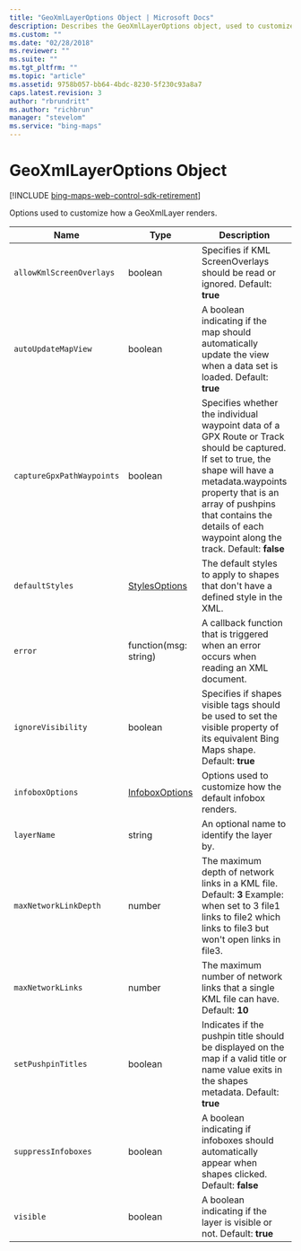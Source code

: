 ```yaml
---
title: "GeoXmlLayerOptions Object | Microsoft Docs"
description: Describes the GeoXmlLayerOptions object, used to customize how a GeoXmlLayer renders, with a description of each available property.
ms.custom: ""
ms.date: "02/28/2018"
ms.reviewer: ""
ms.suite: ""
ms.tgt_pltfrm: ""
ms.topic: "article"
ms.assetid: 9758b057-bb64-4bdc-8230-5f230c93a8a7
caps.latest.revision: 3
author: "rbrundritt"
ms.author: "richbrun"
manager: "stevelom"
ms.service: "bing-maps"
---
```


# GeoXmlLayerOptions Object

[!INCLUDE [bing-maps-web-control-sdk-retirement](../../includes/bing-maps-web-control-sdk-retirement.md)]

Options used to customize how a GeoXmlLayer renders.

| Name                      | Type                  | Description   |
|---------------------------|-----------------------|---------------|
| `allowKmlScreenOverlays`  | boolean               | Specifies if KML ScreenOverlays should be read or ignored. Default: **true**                              |
| `autoUpdateMapView`       | boolean               | A boolean indicating if the map should automatically update the view when a data set is loaded. Default: **true**   |
| `captureGpxPathWaypoints` | boolean               | Specifies whether the individual waypoint data of a GPX Route or Track should be captured. If set to true, the shape will have a metadata.waypoints property that is an array of pushpins that contains the details of each waypoint along the track. Default: **false** |
| `defaultStyles`           | [StylesOptions](../../map-control-api/stylesoptions-object.md)         | The default styles to apply to shapes that don't have a defined style in the XML. |
| `error`                   | function(msg: string) | A callback function that is triggered when an error occurs when reading an XML document.  |
| `ignoreVisibility`        | boolean               | Specifies if shapes visible tags should be used to set the visible property of its equivalent Bing Maps shape. Default: **true** |
| `infoboxOptions`          | [InfoboxOptions](../../map-control-api/infoboxoptions-object.md)        | Options used to customize how the default infobox renders. |
| `layerName` | string | An optional name to identify the layer by. |
| `maxNetworkLinkDepth`     | number                | The maximum depth of network links in a KML file. Default: **3** Example: when set to 3 file1 links to file2 which links to file3 but won't open links in file3. |
| `maxNetworkLinks`         | number                | The maximum number of network links that a single KML file can have. Default: **10** |
| `setPushpinTitles`        | boolean               | Indicates if the pushpin title should be displayed on the map if a valid title or name value exits in the shapes metadata. Default: **true** |
| `suppressInfoboxes`       | boolean               | A boolean indicating if infoboxes should automatically appear when shapes clicked. Default: **false** |
| `visible`                 | boolean               | A boolean indicating if the layer is visible or not. Default: **true**   |
